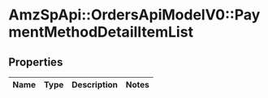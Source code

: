 # AmzSpApi::OrdersApiModelV0::PaymentMethodDetailItemList

## Properties
Name | Type | Description | Notes
------------ | ------------- | ------------- | -------------

